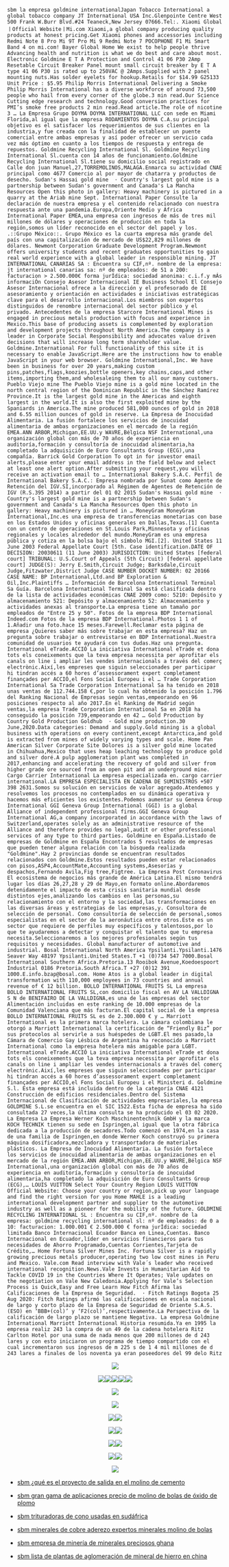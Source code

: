
```
sbm la empresa goldmine internationalJapan Tobacco International a global tobacco company JT International USA Inc.Glenpointe Centre West 500 Frank W.Burr Blvd.#24 Teaneck,New Jersey 07666.Tel:. Xiaomi Global丨Official Website丨Mi.com Xiaomi,a global company producing quality products at honest pricing.Get Xiaomi phones and accessories including Redmi Note 8 Pro Mi 9T Pro Mi 9 Redmi Note 7 POCOPHONE F1 Mi Smart Band 4 on mi.com! Bayer Global Home We exist to help people thrive Advancing health and nutrition is what we do best and care about most. Electronic Goldmine E T A Protection and Control 41 06 P30 2Amp Resetable Circuit Breaker Panel mount small circuit breaker by E T A type 41 06 P30 is rated up to 250VAC @ 2Amps.Supplied with 2 panel mounting nuts.Has solder eyelets for hookup.Retails for $14.99 G25133 Unit Price : $5.95 Philip Morris International Delivering a Smoke Philip Morris International has a diverse workforce of around 73,500 people who hail from every corner of the globe.3 min read.Our Science Cutting edge research and technology.Good conversion practices for PMI’s smoke free products 2 min read.Read article.The role of nicotine 3 … La Empresa Grupo DOYMA DOYMA INTERNATIONAL LLC con sede en Miami Florida,al igual que la empresa RODAMIENTOS DOYMA C.A.su principal objetivo es el satisfacer los requerimientos de sus clientes en la industria,y fue creada con la finalidad de establecer un puente comercial entre ambas empresas y así poder ofrecer un servicio cada vez más óptimo en cuanto a los tiempos de respuesta y entrega de repuestos. Goldmine Recycling International Sl. Goldmine Recycling International Sl.cuenta con 14 años de funcionamiento.Goldmine Recycling International Sl.tiene su domicilio social registrado en Calle don juan Manuel,27,TORREMOLINOS,MALAGA.Enmarca su actividad CNAE principal como 4677 Comercio al por mayor de chatarra y productos de desecho. Sudan's Hassai gold mine  · Country's largest gold mine is a partnership between Sudan's government and Canada's La Mancha Resources Open this photo in gallery: Heavy machinery is pictured in a quarry at the Ariab mine Sept. International Paper Consulte la declaración de nuestra empresa y el contenido relacionado con nuestra respuesta ante una pandemia.Europa,Oriente Medio y África International Paper EMEA,una empresa con ingresos de más de tres mil millones de dólares y operaciones de producción en toda la región,somos un líder reconocido en el sector del papel y los. .::Grupo México::. Grupo México es la cuarta empresa más grande del país con una capitalización de mercado de US$22,829 millones de dólares. Newmont Corporation Graduate Development Program.Newmont offers university students and recent graduates opportunities to gain real world experience with a global leader in responsible mining. JT INTERNATIONAL CANARIAS SA : Encuentra su CIF,nº. nombre de la empresa: jt international canarias sa: nº de empleados: de 51 a 200: facturacion > 2.500.000€ forma jurÍdica: sociedad anonima: c.i.f.y mÁs informaciÓn Consejo Asesor Internacional IE Business School El Consejo Asesor Internacional ofrece a la dirección y el profesorado de IE asesoramiento y orientación en actividades e iniciativas estratégicas clave para el desarrollo internacional.Los miembros son expertos distinguidos de renombre internacional del sector público y el privado. Antecedentes de la empresa Starcore International Mines is engaged in precious metals production with focus and experience in Mexico.This base of producing assets is complemented by exploration and development projects throughout North America.The company is a leader in Corporate Social Responsibility and advocates value driven decisions that will increase long term shareholder value. Goldmine.International For full functionality of this site it is necessary to enable JavaScript.Here are the instructions how to enable JavaScript in your web browser. Goldmine International,Inc. We have been in business for over 20 years,making custom pins,patches,flags,koozies,bottle openers,key chains,caps,and other items,importing them,and wholesaleing them to all our many customers. Pueblo Viejo mine The Pueblo Viejo mine is a gold mine located in the north central region of the Dominican Republic in the Sánchez Ramírez Province.It is the largest gold mine in the Americas and eighth largest in the world.It is also the first exploited mine by the Spaniards in America.The mine produced 581,000 ounces of gold in 2018 and 6.55 million ounces of gold in reserve. La Empresa de Inocuidad Alimentaria. La fusión fortalece los servicios de inocuidad alimentaria de ambas organizaciones en el mercado de la región EMEA.ANN ARBOR,Míchigan,EE.UU.y WAVRE,Bélgica NSF International,una organización global con más de 70 años de experiencia en auditoría,formación y consultoría de inocuidad alimentaria,ha completado la adquisición de Euro Consultants Group (ECG),una compañía. Barrick Gold Corporation To opt in for investor email alerts,please enter your email address in the field below and select at least one alert option.After submitting your request,you will receive an activation email to … International Bakery S.A.C. Perfil de International Bakery S.A.C.: Empresa nombrada por Sunat como Agente de Retención del IGV.SI,incorporado al Régimen de Agentes de Retención de IGV (R.S.395 2014) a partir del 01 02 2015 Sudan's Hassai gold mine  · Country's largest gold mine is a partnership between Sudan's government and Canada's La Mancha Resources Open this photo in gallery: Heavy machinery is pictured in … MoneyGram MoneyGram International,Inc.es una empresa de transferencias monetarias con base en los Estados Unidos y oficinas generales en Dallas,Texas.[1] Cuenta con un centro de operaciones en St.Louis Park,Minnesota y oficinas regionales y locales alrededor del mundo.MoneyGram es una empresa pública y cotiza en la bolsa bajo el símbolo MGI.[2]. United States 11 June 2003 Federal Appellate Court [5th. Case identification.DATE OF DECISION: 20030611 (11 June 2003) JURISDICTION: United States [federal court] TRIBUNAL: U.S.Court of Appeals (5th Circuit) [federal appellate court] JUDGE(S): Jerry E.Smith,Circuit Judge; Barksdale,Circuit Judge,Fitzwater,District Judge CASE NUMBER DOCKET NUMBER: 02 20166 CASE NAME: BP International,Ltd.and BP Exploration & Oil,Inc.Plaintiffs … Información de Barcelona International Terminal Sa Guía. Barcelona International Terminal Sa está clasificada dentro de la lista de actividades económicas CNAE 2009 como: 5210: Depósito y almacenamiento 521: Depósito y almacenamiento 52: Almacenamiento y actividades anexas al transporte.La empresa tiene un tamaño por empleados de "Entre 25 y 50". Fotos de la empresa BDP International Indeed.com Fotos de la empresa BDP International.Photos 1 1 of 1.Añadir una foto.hace 15 meses.Farewell.Reclamar esta página de empresa ¿Quieres saber más sobre trabajar en esta empresa? Haz un pregunta sobre trabajar o entrevistarse en BDP International.Nuestra comunidad de usuarios te ayudará con tus dudas.Haz una pregunta. International eTrade.ACCIÓ La iniciativa International eTrade et dona tots els coneixements que la teva empresa necessita per aprofitar els canals on line i ampliar les vendes internacionals a través del comerç electrònic.Així,les empreses que siguin seleccionades per participar hi tindran accés a 60 hores d’assessorament expert completament finançades per ACCIÓ,el Fons Social Europeu i el … Trade Corporation International Sa Trade Corporation International Sa ha tenido en 2018 unas ventas de 112.744.158 €,por lo cual ha obtenido la posición 1.796 del Ranking Nacional de Empresas según ventas,empeorando en 96 posiciones respecto al año 2017.En el Ranking de Madrid según ventas,la empresa Trade Corporation International Sa en 2018 ha conseguido la posición 739,empeorando en 42 … Gold Production by Country Gold Production Goldhub  · Gold mine production.30 June,2020.Data categories: Demand and supply.Gold mining is a global business with operations on every continent,except Antarctica,and gold is extracted from mines of widely varying types and scale. Home Pan American Silver Corporate Site Dolores is a silver gold mine located in Chihuahua,Mexico that uses heap leaching technology to produce gold and silver doré.A pulp agglomeration plant was completed in 2017,enhancing and accelerating the recovery of gold and silver from higher grade ore sourced from an open pit and an underground mine. Cargo Carrier International La empresa especializada en. cargo carrier international.LA EMPRESA ESPECIALISTA EN CADENA DE SUMINISTROS +507 398 2631.Somos su solución en servicios de valor agregado.Atendemos y resolvemos los procesos no contemplados en su dinámica operativa y hacemos más eficientes los existentes.Podemos aumentar su Geneva Group International GGI Geneva Group International (GGI) is a global Alliance of independent professional firms.GGI Geneva Group International AG,a company incorporated in accordance with the laws of Switzerland,operates solely as an administrative resource of the Alliance and therefore provides no legal,audit or other professional services of any type to third parties. Goldmine en España.Listado de empresas de Goldmine en España Encontrados 5 resultados de empresas que pueden tener alguna relación con la búsqueda realizada "Goldmine".Hay 2 provincias donde se encuentran resultados relacionados con Goldmine.Estos resultados pueden estar relacionados con pisos,ASP4,AccountMate,Accounting systems,Asesorías y despachos,Fernando Avila,Fig tree,Figtree. La Empresa Post Coronavirus El ecosistema de negocios más grande de América Latina.El mismo tendrá lugar los días 26,27,28 y 29 de Mayo,en formato online.Abordaremos detenidamente el impacto de esta crisis sanitaria mundial desde distintos ejes,analizando los cambios en las personas,su relacionamiento con el entorno y la sociedad,las transformaciones en las diversas áreas y estrategias de las empresas,y. Consultora de selección de personal. Como consultoría de selección de personal,somos especialistas en el sector de la aeronáutica entre otros.Este es un sector que requiere de perfiles muy específicos y talentosos,por lo que te ayudaremos a detectar y conquistar el talento que tu empresa necesita.Seleccionaremos a los mejores profesionales según tus requisitos y necesidades. Global manufacturer of automotive and industrial. Bosal International North America Ypsilanti.Ypsilanti.1476 Seaver Way 48197 Ypsilanti.United States.T +1 (0)734 547 7000.Bosal International Southern Africa.Pretoria.13 Rooibok Avenue,Koedoespoort Industrial 0186 Pretoria.South Africa.T +27 (0)12 391 1000.E.info.bzap@bosal.com. Home Atos is a global leader in digital transformation with 110,000 employees in 73 countries and annual revenue of € 12 billion. BOLLO INTERNATIONAL FRUITS SL La empresa BOLLO INTERNATIONAL FRUITS SL,con domicilio fiscal en AV LA VALLDIGNA S N de BENIFAIRO DE LA VALLDIGNA,es una de las empresas del sector Alimentación incluidas en este ranking de 10.000 empresas de la Comunidad Valenciana que más facturan.El capital social de la empresa BOLLO INTERNATIONAL FRUITS SL es de 2.300.000 € y … Marriott International es la primera marca hotelera. La cámara colombiana le otorgó a Marriott International la certificación de “Friendly Biz” por sus protocolos al servirle a sus huéspedes de LGBT.El mes pasado,la Cámara de Comercio Gay Lésbica de Argentina ha reconocido a Marriott International como la empresa hotelera más amigable para LGBT. International eTrade.ACCIÓ La iniciativa International eTrade et dona tots els coneixements que la teva empresa necessita per aprofitar els canals on line i ampliar les vendes internacionals a través del comerç electrònic.Així,les empreses que siguin seleccionades per participar hi tindran accés a 60 hores d’assessorament expert completament finançades per ACCIÓ,el Fons Social Europeu i el Ministeri d. Goldmine S.l. Esta empresa está incluida dentro de la categoría CNAE 4121 Construcción de edificios residenciales.Dentro del Sistema Internacional de Clasificación de actividades empresariales,la empresa GOLDMINE S.L.se encuentra en el SIC 1522.Esta ficha de empresa ha sido consultada 27 veces,la última consulta se ha producido el 03 02 2020. La Empresa La Empresa Werner Koch Maschinentechnik GmbH y la marca KOCH TECHNIK tienen su sede en Ispringen,al igual que la otra fábrica dedicada a la producción de secadores.Todo comenzó en 1974,en la casa de una familia de Ispringen,en donde Werner Koch construyó su primera máquina dosificadora,mezcladora y transportadora de materiales plásticos. La Empresa de Inocuidad Alimentaria. La fusión fortalece los servicios de inocuidad alimentaria de ambas organizaciones en el mercado de la región EMEA.ANN ARBOR,Míchigan,EE.UU.y WAVRE,Bélgica NSF International,una organización global con más de 70 años de experiencia en auditoría,formación y consultoría de inocuidad alimentaria,ha completado la adquisición de Euro Consultants Group (ECG),… LOUIS VUITTON Select Your Country Region LOUIS VUITTON Official Website: Choose your country or region,pick up your language and find the right version for you Home MAHLE is a leading international development partner and supplier to the automotive industry as well as a pioneer for the mobility of the future. GOLDMINE RECYCLING INTERNATIONAL SL : Encuentra su CIF,nº. nombre de la empresa: goldmine recycling international sl: nº de empleados: de 0 a 10: facturacion: 1.000.001 € 2.500.000 € forma jurÍdica: sociedad limitada Banco Internacional Ecuador Banca en Linea,Cuentas. Banco Internacional en Ecuador,líder en servicios financieros para tus necesidades de Ahorro Programado,Cuentas Corrientes,Tarjeta de Crédito,… Home Fortuna Silver Mines Inc. Fortuna Silver is a rapidly growing precious metals producer,operating two low cost mines in Peru and Mexico. Vale.com Read interview with Vale´s leader who received international recognition.News.Vale Invests in Humanitarian Aid to Tackle COVID 19 in the Countries Where It Operates; Vale updates on the negotiation on Vale New Caledonia.Applying for Vale’s Selection Process is Quick,Easy and Free Learn How Fitch Afirma las Calificaciones de la Empresa de Seguridad.  · Fitch Ratings Bogota 25 Aug 2020: Fitch Ratings afirmó las calificaciones en escala nacional de largo y corto plazo de la Empresa de Seguridad de Oriente S.A.S.(ESO) en ‘BBB+(col)’ y ‘F2(col)’,respectivamente.La Perspectiva de la calificación de largo plazo se mantiene Negativa. La empresa Goldmine International Marriott International Historia resumida.Ya en 1995 la empresa realiz 243 la compra de un 49 de la cadena hotelera Ritz Carlton Hotel por una suma de nada menos que 200 millones de d 243 lares y con esto iniciaron un programa de tiempo compartido con el cual incrementaron sus ingresos de m 225 s de 1 4 mil millones de d 243 lares a finales de los noventa ya eran poseedores del 99 delo Ritz 
```

<div align="center">

<a href="https://es-crusher.shibang-china.com/github&k=sbm+la+empresa+goldmine+international"><img src="https://static.shibang-china.com/es/crusher/logo.jpg"></a>

<a href="https://es-crusher.shibang-china.com/github&k=sbm+la+empresa+goldmine+international"><img src="https://static.shibang-china.com/es/crusher/index.jpg"></a><a href="https://es-crusher.shibang-china.com/material.htmlgithub&k=sbm+la+empresa+goldmine+international"><img src="https://static.shibang-china.com/es/crusher/material.jpg"></a><a href="https://es-crusher.shibang-china.com/application.htmlgithub&k=sbm+la+empresa+goldmine+international"><img src="https://static.shibang-china.com/es/crusher/application.jpg"></a><a href="https://es-crusher.shibang-china.com/aboutus.htmlgithub&k=sbm+la+empresa+goldmine+international"><img src="https://static.shibang-china.com/es/crusher/aboutus.jpg"></a><a href="https://es-crusher.shibang-china.com/contact.htmlgithub&k=sbm+la+empresa+goldmine+international"><img src="https://static.shibang-china.com/es/crusher/contact.jpg"></a>

<a href="https://es-crusher.shibang-china.com/github&k=sbm+la+empresa+goldmine+international"><img src="https://static.shibang-china.com/es/crusher/banner.jpg"></a>

<a href="https://swt.shibang-china.com/github&k=sbm+la+empresa+goldmine+international"><img src="https://static.shibang-china.com/es/crusher/text.jpg"></a>

<a href="https://swt.shibang-china.com/github&k=sbm+la+empresa+goldmine+international"><img src="https://static.shibang-china.com/es/crusher/chat.jpg"></a><a href="https://es-crusher.shibang-china.com/contact.htmlgithub&k=sbm+la+empresa+goldmine+international"><img src="https://static.shibang-china.com/es/crusher/message.jpg"></a>

<a href="https://es-crusher.shibang-china.com/products/pe.htmlgithub&k=sbm+la+empresa+goldmine+international"><img src="https://static.shibang-china.com/es/crusher/pe.jpg"></a><a href="https://es-crusher.shibang-china.com/products/pf.htmlgithub&k=sbm+la+empresa+goldmine+international"><img src="https://static.shibang-china.com/es/crusher/pf.jpg"></a>

<a href="https://es-crusher.shibang-china.com/products/hpt.htmlgithub&k=sbm+la+empresa+goldmine+international"><img src="https://static.shibang-china.com/es/crusher/hpt.jpg"></a><a href="https://es-crusher.shibang-china.com/products/vsi.htmlgithub&k=sbm+la+empresa+goldmine+international"><img src="https://static.shibang-china.com/es/crusher/vsi.jpg"></a>

<a href="https://es-crusher.shibang-china.com/products/klv.htmlgithub&k=sbm+la+empresa+goldmine+international"><img src="https://static.shibang-china.com/es/crusher/klv.jpg"></a><a href="https://es-crusher.shibang-china.com/products/portable.htmlgithub&k=sbm+la+empresa+goldmine+international"><img src="https://static.shibang-china.com/es/crusher/portable.jpg"></a>

<a href="https://swt.shibang-china.com/github&k=sbm+la+empresa+goldmine+international"><img src="https://static.shibang-china.com/es/crusher/case.jpg"></a>

</div>


* [sbm ¿qué es el proyecto de salida en el molino de cemento ](sbm%20%C2%BFqu%C3%A9%20es%20el%20proyecto%20de%20salida%20en%20el%20molino%20de%20cemento%20.md)

* [sbm gran gama de aplicaciones precio de molino de bolas de óxido de plomo](sbm%20gran%20gama%20de%20aplicaciones%20precio%20de%20molino%20de%20bolas%20de%20%C3%B3xido%20de%20plomo.md)

* [sbm trituradoras de cono usadas en sudáfrica](sbm%20trituradoras%20de%20cono%20usadas%20en%20sud%C3%A1frica.md)

* [sbm minerales de cobre aderezo expertos minerales molino de bolas](sbm%20minerales%20de%20cobre%20aderezo%20expertos%20minerales%20molino%20de%20bolas.md)

* [sbm empresa de minería de minerales preciosos ghana](sbm%20empresa%20de%20miner%C3%ADa%20de%20minerales%20preciosos%20ghana.md)

* [sbm lista de plantas de aglomeración de mineral de hierro en china](sbm%20lista%20de%20plantas%20de%20aglomeraci%C3%B3n%20de%20mineral%20de%20hierro%20en%20china.md)